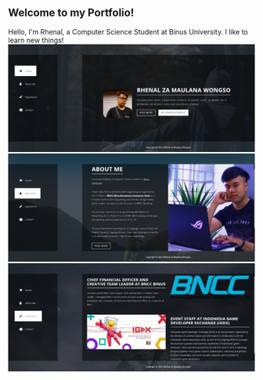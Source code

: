 ## Welcome to my Portfolio!
Hello, I'm Rhenal, a Computer Science Student at Binus University. I like to learn new things!
<img src="img/Home.png"/>
<img src="img/About Me.png"/>
<img src="img/Experience.png"/>
